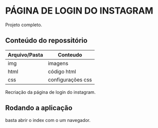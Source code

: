 # PÁGINA DE LOGIN DO INSTAGRAM

Projeto completo.

## Conteúdo do repossitório

| Arquivo/Pasta | Conteudo          |
| ------------- | ----------------- |
| img           | imagens           |
| html          | código html       |
| css           | configurações css |

Recriação da página de login do instagram.

## Rodando a aplicação

basta abrir o index com o um navegador.
